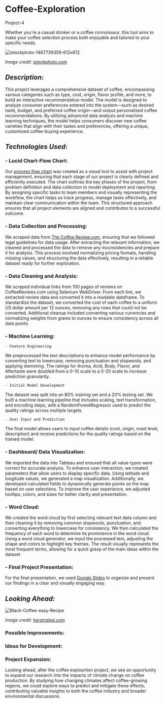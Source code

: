 # Coffee-Exploration

Project-4

Whether you're a casual drinker or a coffee connoisseur, this tool aims to make your coffee selection process both enjoyable and tailored to your specific needs.

![istockphoto-1467739359-612x612](https://github.com/user-attachments/assets/4fd244a5-ec87-4db9-b471-7d46600e2fc2)

*Image credit: [istockphoto.com](https://www.istockphoto.com/photos/coffee)*

## *Description:*

This project leverages a comprehensive dataset of coffee, encompassing various categories such as type, cost, origin, flavor profile, and more, to build an interactive recommendation model. The model is designed to analyze consumer preferences entered into the system—such as desired taste, budget, and preferred coffee origin—and output personalized coffee recommendations. By utilizing advanced data analysis and machine learning techniques, the model helps consumers discover new coffee varieties that align with their tastes and preferences, offering a unique, customized coffee-buying experience. 

## *Technologies Used:*

### - Lucid Chart-Flow Chart:

  Our [process flow chart](https://lucid.app/lucidchart/fd780518-75bf-4bc6-890b-131cea1d39eb/edit?view_items=pWN5zXSXMqBs&invitationId=inv_c2623e5c-ff20-4a38-9f1d-3fc05ed588fa) was created as a visual tool to assist with project management, ensuring that each stage of our project is clearly defined and efficiently executed. The chart outlines the key phases of the project, from problem definition and data collection to model deployment and reporting. By assigning specific tasks to team members and visually representing the workflow, the chart helps us track progress, manage tasks effectively, and maintain clear communication within the team. This structured approach ensures that all project elements are aligned and contributes to a successful outcome.

### - Data Collection and Processing:

We scraped data from [The Coffee Review.com](https://www.coffeereview.com/), ensuring that we followed legal guidelines for data usage. After extracting the relevant information, we cleaned and processed the data to remove any inconsistencies and prepare it for analysis. This process involved normalizing pricing formats, handling missing values, and structuring the data effectively, resulting in a reliable dataset ready for further exploration.

### - Data Cleaning and Analysis:

We scraped individual links from 100 pages of reviews on CoffeeReviews.com using Selenium WebDriver. From each link, we extracted review data and converted it into a readable dataframe. To standardize the dataset, we converted the cost of each coffee to a uniform US dollar amount per 12 ounces, removing any rows that could not be converted. Additional cleanup included converting various currencies and normalizing weights from grams to ounces to ensure consistency across all data points.

### - Machine Learning:
  
    - Feature Engineering
      
We preprocessed the text descriptions to enhance model performance by converting text to lowercase, removing punctuation and stopwords, and applying stemming. The ratings for Aroma, Acid, Body, Flavor, and Aftertaste were doubled from a 0-10 scale to a 0-20 scale to increase prediction granularity.
 
    - Initial Model Development
    
The dataset was split into an 80% training set and a 20% testing set. We built a machine learning pipeline that includes scaling, text transformation, and encoding steps, with a RandomForestRegressor used to predict the quality ratings across multiple targets.

    - User Input and Prediction
    
The final model allows users to input coffee details (cost, origin, roast level, description) and receive predictions for the quality ratings based on the trained model.

### - Dashboard/ Data Visualization:

We imported the data into Tableau and ensured that all value types were correct for accurate analysis. To enhance user interaction, we created parameters that allow users to display specific data. Using latitude and longitude values, we generated a map visualization. Additionally, we developed calculated fields to dynamically generate points on the map based on user selections. To improve the user experience, we adjusted tooltips, colors, and sizes for better clarity and presentation.

### - Word Cloud:

 We created the word cloud by first selecting relevant text data column and then cleaning it by removing common stopwords, punctuation, and converting everything to lowercase for consistency. We then calculated the frequency of each word to determine its prominence in the word cloud. Using a word cloud generator, we input the processed text, adjusting the shape and colors to highlight key themes. The result visually represents the most frequent terms, allowing for a quick grasp of the main ideas within the dataset

### - Final Project Presentation:

For the final presentation, we used [Google Slides](https://docs.google.com/presentation/d/1qQ95_PN-ragvNqqXkASRkP4Edhuew8NZdcvBS92oREQ/edit?usp=sharing) to organize and present our findings in a clear and visually engaging way.

## *Looking Ahead:*

![Black-Coffee-easy-Recipe](https://github.com/user-attachments/assets/e24a0ad8-0934-4d20-a440-e420860e1232)

*Image credit: [herzindagi.com](https://www.herzindagi.com/recipe-tips/how-to-make-black-coffee-at-home-article-183761)*

### Possible Improvements: 

### Ideas for Development:

### Project Expansion:
Looking ahead, after the coffee exploartion project, we see an opportunity to expand our research into the impacts of climate change on coffee production. By studying how changing climates affect coffee-growing regions, we could explore ways to predict and mitigate these effects, contributing valuable insights to both the coffee industry and broader environmental discussions.
